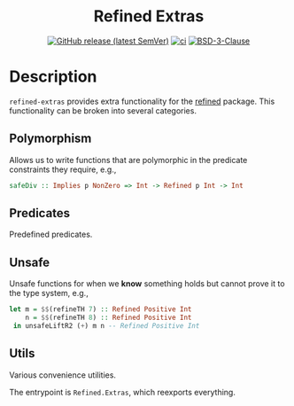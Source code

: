 <div align="center">

# Refined Extras

[![GitHub release (latest SemVer)](https://img.shields.io/github/v/release/tbidne/refined-extras?include_prereleases&sort=semver)](https://github.com/tbidne/refined-extras/releases/)
[![ci](http://img.shields.io/github/actions/workflow/status/tbidne/refined-extras/ci.yaml?branch=main)](https://github.com/tbidne/refined-extras/actions/workflows/ci.yaml)
[![BSD-3-Clause](https://img.shields.io/github/license/tbidne/refined-extras?color=blue)](https://opensource.org/licenses/BSD-3-Clause)

</div>

# Description

`refined-extras` provides extra functionality for the [refined](https://hackage.haskell.org/package/refined) package. This functionality can be broken into several categories.

## Polymorphism

Allows us to write functions that are polymorphic in the predicate constraints they require, e.g.,

```haskell
safeDiv :: Implies p NonZero => Int -> Refined p Int -> Int
```

## Predicates

Predefined predicates.

## Unsafe

Unsafe functions for when we __know__ something holds but cannot prove it to the type system, e.g.,

```haskell
let m = $$(refineTH 7) :: Refined Positive Int
    n = $$(refineTH 8) :: Refined Positive Int
 in unsafeLiftR2 (+) m n -- Refined Positive Int
```

## Utils

Various convenience utilities.

The entrypoint is `Refined.Extras`, which reexports everything.